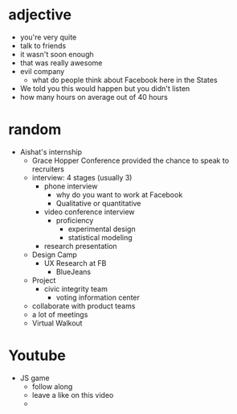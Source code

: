 # adjective
* you're very quite
* talk to friends 
* it wasn't soon enough
* that was really awesome
* evil company
  * what do people think about Facebook here in the States
* We told you this would happen but you didn't listen
* how many hours on average out of 40 hours

# random
* Aishat's internship
  * Grace Hopper Conference provided the chance to speak to recruiters
  * interview: 4 stages (usually 3)
    * phone interview
      * why do you want to work at Facebook
      * Qualitative or quantitative
    * video conference interview
      * proficiency
        * experimental design
        * statistical modeling
    * research presentation
  * Design Camp
    * UX Research at FB
      * BlueJeans
  * Project
    * civic integrity team
      * voting information center
  * collaborate with product teams
  * a lot of meetings
  * Virtual Walkout

# Youtube
* JS game
  * follow along
  * leave a like on this video
  * 
